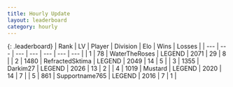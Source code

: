 ```yaml
---
title: Hourly Update
layout: leaderboard
category: hourly
---
```


{: .leaderboard}
| Rank | LV | Player | Division | Elo | Wins | Losses |
| --- | --- | --- | --- | --- | --- | --- |
| <span data-change="0">1</span> | 78 | <span title="ID: 773086">WaterTheRoses</span> | LEGEND | <span data-change="0">2071</span> | <span data-change="0">29</span> | <span data-change="0">8</span> |
| <span data-change="0">2</span> | 1480 | <span title="ID: 402846">RefractedSktima</span> | LEGEND | <span data-change="0">2049</span> | <span data-change="0">14</span> | <span data-change="0">5</span> |
| <span data-change="0">3</span> | 1355 | <span title="ID: 694036">Darkim27</span> | LEGEND | <span data-change="0">2026</span> | <span data-change="0">13</span> | <span data-change="0">2</span> |
| <span data-change="1">4</span> | 1019 | <span title="ID: 611082">Mustard</span> | LEGEND | <span data-change="0">2020</span> | <span data-change="0">14</span> | <span data-change="0">7</span> |
| <span data-change="1">5</span> | 861 | <span title="ID: 188640">Supportname765</span> | LEGEND | <span data-change="0">2016</span> | <span data-change="0">7</span> | <span data-change="0">1</span> |